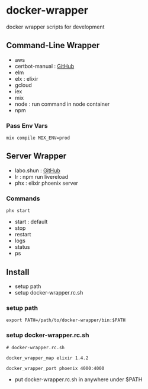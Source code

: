 # docker-wrapper

docker wrapper scripts for development


## Command-Line Wrapper

* aws
* certbot-manual : [GitHub](https://github.com/getto-systems/certbot-manual)
* elm
* elx : elixir
* gcloud
* iex
* mix
* node : run command in node container
* npm

### Pass Env Vars

```
mix compile MIX_ENV=prod
```


## Server Wrapper

* labo.shun : [GitHub](https://github.com/shun-getto-systems/labo)
* lr : npm run livereload
* phx : elixir phoenix server

### Commands

```
phx start
```

* start : default
* stop
* restart
* logs
* status
* ps


## Install

* setup path
* setup docker-wrapper.rc.sh

### setup path

```
export PATH=/path/to/docker-wrapper/bin:$PATH
```

### setup docker-wrapper.rc.sh

```
# docker-wrapper.rc.sh

docker_wrapper_map elixir 1.4.2

docker_wrapper_port phoenix 4000:4000
```

* put docker-wrapper.rc.sh in anywhere under $PATH
